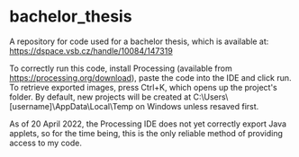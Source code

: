 # bachelor_thesis
A repository for code used for a bachelor thesis, which is available at: https://dspace.vsb.cz/handle/10084/147319

To correctly run this code, install Processing (available from https://processing.org/download), paste the code into the IDE and click run. To retrieve exported images, press Ctrl+K, which opens up the project's folder. By default, new projects will be created at C:\\Users\\[username]\\AppData\\Local\\Temp on Windows unless resaved first.

As of 20 April 2022, the Processing IDE does not yet correctly export Java applets, so for the time being, this is the only reliable method of providing access to my code.
